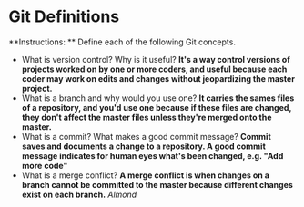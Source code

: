 # Git Definitions

**Instructions: ** Define each of the following Git concepts.

* What is version control?  Why is it useful?
**It's a way control versions of projects worked on by one or more coders, and useful because each coder may work on edits and changes without jeopardizing the master project.**
* What is a branch and why would you use one?
**It carries the sames files of a repository, and you'd use one because if these files are changed,  they don't affect the master files unless they're merged onto the master.**
* What is a commit? What makes a good commit message?
**Commit saves and documents a change to a repository. A good commit message indicates for human eyes what's been changed, e.g. "Add more code"**
* What is a merge conflict?
**A merge conflict is when changes on a branch cannot be committed to the master because different changes exist on each branch.**
*Almond*